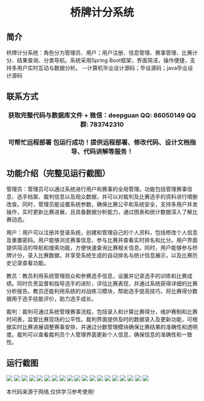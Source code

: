 <p><h1 align="center">桥牌计分系统</h1></p>

## 简介
桥牌计分系统：角色分为管理员、用户；用户注册、信息管理、赛事管理、比赛计分、结果查询、分类导航。系统采用Spring Boot框架，界面简洁，操作便捷，支持多用户实时互动与数据分析。    --计算机毕业设计源码；毕设源码；java毕业设计源码


## 联系方式
<p><h3 align="center">获取完整代码与数据库文件 + 微信：deepguan QQ: 86050149 QQ群: 783742310</h3></p>
<p><h3 align="center">可帮忙远程部署 包运行成功！提供远程部署、修改代码、设计文档指导、代码讲解等服务！</h3></p>

## 功能介绍（完整见运行截图）
管理员：管理员可以通过系统进行用户和赛事的全局管理。功能包括管理赛事信息、选手档案、裁判信息以及观众数据，并可以对裁判及比赛选手的资料进行增删改查。同时，管理员能设置系统参数，确保比赛公平和系统安全，支持多用户并发操作，实时更新比赛进展，且具备数据分析能力，通过图表和统计数据深入了解比赛动态。

用户：用户可以注册并登录系统，创建和管理自己的个人资料，包括修改个人信息及重置密码。用户能够浏览赛事信息、参与比赛并查看实时排名和比分。用户界面提供简洁的导航和搜索功能，方便快速查询比赛相关信息。同时，用户能够参与桥牌计分，录入比赛数据，并享受系统生成的自动排名与统计信息展示，以及比赛历史记录查看功能。

教员：教员利用系统管理观众和参赛选手信息，设置并记录选手的训练和比赛成绩。同时负责监督和指导选手的进阶，评估比赛表现，并通过系统获得详细的比赛分析报告。教员还能利用系统的对战练习模块，帮助选手提高技巧，将比赛得分数据用于选手技能评价，助力选手成长。

裁判：裁判可通过系统管理赛事流程，包括录入和计算比赛得分，维护赛制和比赛时间表，监督比赛现场的公平性。裁判界面提供及时的数据录入及更新功能，可根据实时比赛进展调整赛事安排，并通过分数管理模块确保比赛结果的准确性和透明度。裁判可以查看裁判员个人管理界面更新个人信息，确保信息的准确性和一致性。


## 运行截图
![](https://bs-1329754181.cos.ap-shanghai.myqcloud.com/spring/BridgeScoringSystem/img/001.jpg)
![](https://bs-1329754181.cos.ap-shanghai.myqcloud.com/spring/BridgeScoringSystem/img/002.jpg)
![](https://bs-1329754181.cos.ap-shanghai.myqcloud.com/spring/BridgeScoringSystem/img/003.jpg)
![](https://bs-1329754181.cos.ap-shanghai.myqcloud.com/spring/BridgeScoringSystem/img/004.jpg)
![](https://bs-1329754181.cos.ap-shanghai.myqcloud.com/spring/BridgeScoringSystem/img/005.jpg)
![](https://bs-1329754181.cos.ap-shanghai.myqcloud.com/spring/BridgeScoringSystem/img/006.jpg)
![](https://bs-1329754181.cos.ap-shanghai.myqcloud.com/spring/BridgeScoringSystem/img/007.jpg)
![](https://bs-1329754181.cos.ap-shanghai.myqcloud.com/spring/BridgeScoringSystem/img/008.jpg)
![](https://bs-1329754181.cos.ap-shanghai.myqcloud.com/spring/BridgeScoringSystem/img/009.jpg)
![](https://bs-1329754181.cos.ap-shanghai.myqcloud.com/spring/BridgeScoringSystem/img/010.jpg)
![](https://bs-1329754181.cos.ap-shanghai.myqcloud.com/spring/BridgeScoringSystem/img/011.jpg)
![](https://bs-1329754181.cos.ap-shanghai.myqcloud.com/spring/BridgeScoringSystem/img/012.jpg)
![](https://bs-1329754181.cos.ap-shanghai.myqcloud.com/spring/BridgeScoringSystem/img/013.jpg)
![](https://bs-1329754181.cos.ap-shanghai.myqcloud.com/spring/BridgeScoringSystem/img/014.jpg)
![](https://bs-1329754181.cos.ap-shanghai.myqcloud.com/spring/BridgeScoringSystem/img/015.jpg)
![](https://bs-1329754181.cos.ap-shanghai.myqcloud.com/spring/BridgeScoringSystem/img/016.jpg)
![](https://bs-1329754181.cos.ap-shanghai.myqcloud.com/spring/BridgeScoringSystem/img/017.jpg)
![](https://bs-1329754181.cos.ap-shanghai.myqcloud.com/spring/BridgeScoringSystem/img/018.jpg)
![](https://bs-1329754181.cos.ap-shanghai.myqcloud.com/spring/BridgeScoringSystem/img/019.jpg)

<p>本代码来源于网络,仅供学习参考使用!</p>

